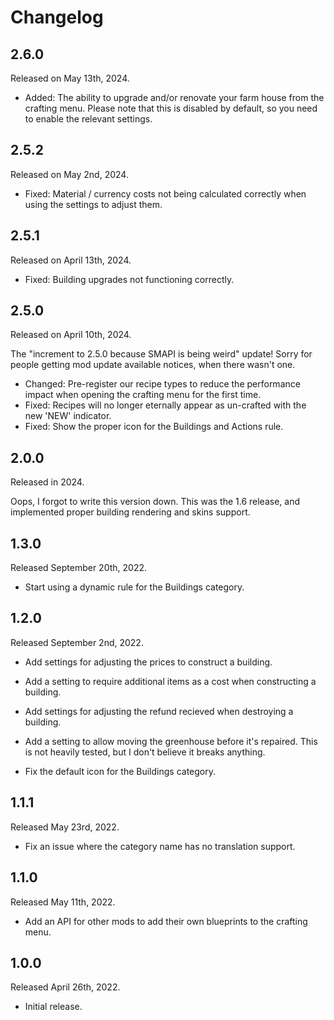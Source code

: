 # Changelog

## 2.6.0
Released on May 13th, 2024.

* Added: The ability to upgrade and/or renovate your farm house from
  the crafting menu. Please note that this is disabled by default,
  so you need to enable the relevant settings.


## 2.5.2
Released on May 2nd, 2024.

* Fixed: Material / currency costs not being calculated correctly when
  using the settings to adjust them.


## 2.5.1
Released on April 13th, 2024.

* Fixed: Building upgrades not functioning correctly.


## 2.5.0
Released on April 10th, 2024.

The "increment to 2.5.0 because SMAPI is being weird" update! Sorry for
people getting mod update available notices, when there wasn't one.

* Changed: Pre-register our recipe types to reduce the performance impact
  when opening the crafting menu for the first time.
* Fixed: Recipes will no longer eternally appear as un-crafted with the
  new 'NEW' indicator.
* Fixed: Show the proper icon for the Buildings and Actions rule.


## 2.0.0
Released in 2024.

Oops, I forgot to write this version down. This was the 1.6 release, and
implemented proper building rendering and skins support.


## 1.3.0
Released September 20th, 2022.

* Start using a dynamic rule for the Buildings category.


## 1.2.0
Released September 2nd, 2022.

* Add settings for adjusting the prices to construct a building.
* Add a setting to require additional items as a cost when constructing a building.
* Add settings for adjusting the refund recieved when destroying a building.
* Add a setting to allow moving the greenhouse before it's repaired. This is not
  heavily tested, but I don't believe it breaks anything.

* Fix the default icon for the Buildings category.


## 1.1.1
Released May 23rd, 2022.

* Fix an issue where the category name has no translation support.


## 1.1.0
Released May 11th, 2022.

* Add an API for other mods to add their own blueprints to the crafting menu.


## 1.0.0
Released April 26th, 2022.

* Initial release.
